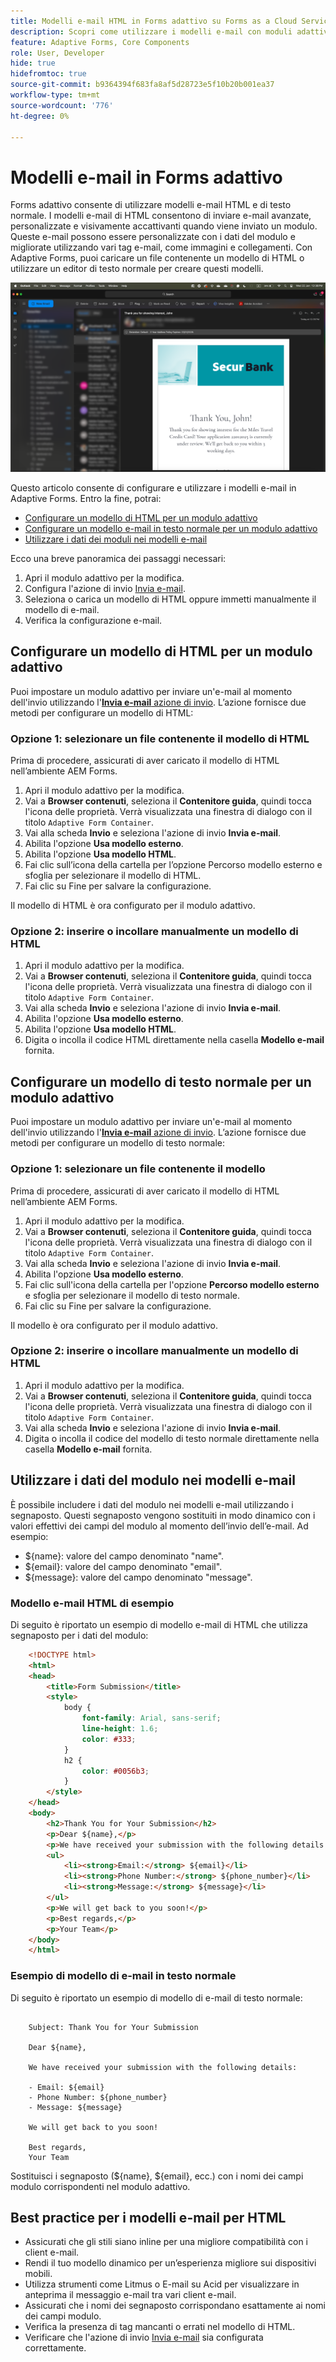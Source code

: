 ```yaml
---
title: Modelli e-mail HTML in Forms adattivo su Forms as a Cloud Service
description: Scopri come utilizzare i modelli e-mail con moduli adattivi.
feature: Adaptive Forms, Core Components
role: User, Developer
hide: true
hidefromtoc: true
source-git-commit: b9364394f683fa8af5d28723e5f10b20b001ea37
workflow-type: tm+mt
source-wordcount: '776'
ht-degree: 0%

---
```


# Modelli e-mail in Forms adattivo

Forms adattivo consente di utilizzare modelli e-mail HTML e di testo normale. I modelli e-mail di HTML consentono di inviare e-mail avanzate, personalizzate e visivamente accattivanti quando viene inviato un modulo. Queste e-mail possono essere personalizzate con i dati del modulo e migliorate utilizzando vari tag e-mail, come immagini e collegamenti. Con Adaptive Forms, puoi caricare un file contenente un modello di HTML o utilizzare un editor di testo normale per creare questi modelli.

![Modelli e-mail HTML](/help/forms/assets/html-email.png)

Questo articolo consente di configurare e utilizzare i modelli e-mail in Adaptive Forms. Entro la fine, potrai:

* [Configurare un modello di HTML per un modulo adattivo](#configure-an-html-template-for-an-adaptive-form)
* [Configurare un modello e-mail in testo normale per un modulo adattivo](#configure-a-plain-text-template-for-an-adaptive-form)
* [Utilizzare i dati dei moduli nei modelli e-mail](#use-form-data-in-your-email-templates)


Ecco una breve panoramica dei passaggi necessari:

1. Apri il modulo adattivo per la modifica.
1. Configura l&#39;azione di invio [Invia e-mail](/help/forms/configure-submit-action-send-email.md).
1. Seleziona o carica un modello di HTML oppure immetti manualmente il modello di e-mail.
1. Verifica la configurazione e-mail.

## Configurare un modello di HTML per un modulo adattivo

Puoi impostare un modulo adattivo per inviare un&#39;e-mail al momento dell&#39;invio utilizzando l&#39;[**Invia e-mail** azione di invio](/help/forms/configure-submit-action-send-email.md). L’azione fornisce due metodi per configurare un modello di HTML:

### Opzione 1: selezionare un file contenente il modello di HTML

Prima di procedere, assicurati di aver caricato il modello di HTML nell’ambiente AEM Forms.

1. Apri il modulo adattivo per la modifica.
1. Vai a **Browser contenuti**, seleziona il **Contenitore guida**, quindi tocca l&#39;icona delle proprietà. Verrà visualizzata una finestra di dialogo con il titolo `Adaptive Form Container`.
1. Vai alla scheda **Invio** e seleziona l&#39;azione di invio **Invia e-mail**.
1. Abilita l&#39;opzione **Usa modello esterno**.
1. Abilita l&#39;opzione **Usa modello HTML**.
1. Fai clic sull’icona della cartella per l’opzione Percorso modello esterno e sfoglia per selezionare il modello di HTML.
1. Fai clic su Fine per salvare la configurazione.

Il modello di HTML è ora configurato per il modulo adattivo.

### Opzione 2: inserire o incollare manualmente un modello di HTML

1. Apri il modulo adattivo per la modifica.
1. Vai a **Browser contenuti**, seleziona il **Contenitore guida**, quindi tocca l&#39;icona delle proprietà. Verrà visualizzata una finestra di dialogo con il titolo `Adaptive Form Container`.
1. Vai alla scheda **Invio** e seleziona l&#39;azione di invio **Invia e-mail**.
1. Abilita l&#39;opzione **Usa modello esterno**.
1. Abilita l&#39;opzione **Usa modello HTML**.
1. Digita o incolla il codice HTML direttamente nella casella **Modello e-mail** fornita.


## Configurare un modello di testo normale per un modulo adattivo

Puoi impostare un modulo adattivo per inviare un&#39;e-mail al momento dell&#39;invio utilizzando l&#39;[**Invia e-mail** azione di invio](/help/forms/configure-submit-action-send-email.md). L’azione fornisce due metodi per configurare un modello di testo normale:

### Opzione 1: selezionare un file contenente il modello

Prima di procedere, assicurati di aver caricato il modello di HTML nell’ambiente AEM Forms.

1. Apri il modulo adattivo per la modifica.
1. Vai a **Browser contenuti**, seleziona il **Contenitore guida**, quindi tocca l&#39;icona delle proprietà. Verrà visualizzata una finestra di dialogo con il titolo `Adaptive Form Container`.
1. Vai alla scheda **Invio** e seleziona l&#39;azione di invio **Invia e-mail**.
1. Abilita l&#39;opzione **Usa modello esterno**.
1. Fai clic sull&#39;icona della cartella per l&#39;opzione **Percorso modello esterno** e sfoglia per selezionare il modello di testo normale.
1. Fai clic su Fine per salvare la configurazione.

Il modello è ora configurato per il modulo adattivo.

### Opzione 2: inserire o incollare manualmente un modello di HTML

1. Apri il modulo adattivo per la modifica.
1. Vai a **Browser contenuti**, seleziona il **Contenitore guida**, quindi tocca l&#39;icona delle proprietà. Verrà visualizzata una finestra di dialogo con il titolo `Adaptive Form Container`.
1. Vai alla scheda **Invio** e seleziona l&#39;azione di invio **Invia e-mail**.
1. Digita o incolla il codice del modello di testo normale direttamente nella casella **Modello e-mail** fornita.

## Utilizzare i dati del modulo nei modelli e-mail

È possibile includere i dati del modulo nei modelli e-mail utilizzando i segnaposto. Questi segnaposto vengono sostituiti in modo dinamico con i valori effettivi dei campi del modulo al momento dell’invio dell’e-mail. Ad esempio:

* ${name}: valore del campo denominato &quot;name&quot;.
* ${email}: valore del campo denominato &quot;email&quot;.
* ${message}: valore del campo denominato &quot;message&quot;.

### Modello e-mail HTML di esempio

Di seguito è riportato un esempio di modello e-mail di HTML che utilizza segnaposto per i dati del modulo:

```HTML
    <!DOCTYPE html>
    <html>
    <head>
        <title>Form Submission</title>
        <style>
            body {
                font-family: Arial, sans-serif;
                line-height: 1.6;
                color: #333;
            }
            h2 {
                color: #0056b3;
            }
        </style>
    </head>
    <body>
        <h2>Thank You for Your Submission</h2>
        <p>Dear ${name},</p>
        <p>We have received your submission with the following details:</p>
        <ul>
            <li><strong>Email:</strong> ${email}</li>
            <li><strong>Phone Number:</strong> ${phone_number}</li>
            <li><strong>Message:</strong> ${message}</li>
        </ul>
        <p>We will get back to you soon!</p>
        <p>Best regards,</p>
        <p>Your Team</p>
    </body>
    </html>
```

### Esempio di modello di e-mail in testo normale

Di seguito è riportato un esempio di modello di e-mail di testo normale:

```TXT
    
    Subject: Thank You for Your Submission
    
    Dear ${name},
    
    We have received your submission with the following details:
    
    - Email: ${email}
    - Phone Number: ${phone_number}
    - Message: ${message}
    
    We will get back to you soon!
    
    Best regards,
    Your Team
```

Sostituisci i segnaposto (${name}, ${email}, ecc.) con i nomi dei campi modulo corrispondenti nel modulo adattivo.

## Best practice per i modelli e-mail per HTML

* Assicurati che gli stili siano inline per una migliore compatibilità con i client e-mail.
* Rendi il tuo modello dinamico per un’esperienza migliore sui dispositivi mobili.
* Utilizza strumenti come Litmus o E-mail su Acid per visualizzare in anteprima il messaggio e-mail tra vari client e-mail.
* Assicurati che i nomi dei segnaposto corrispondano esattamente ai nomi dei campi modulo.
* Verifica la presenza di tag mancanti o errati nel modello di HTML.
* Verificare che l&#39;azione di invio [Invia e-mail](/help/forms/configure-submit-action-send-email.md) sia configurata correttamente.
